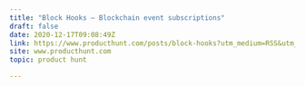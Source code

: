 ```yaml
---
title: "Block Hooks — Blockchain event subscriptions"
draft: false
date: 2020-12-17T09:08:49Z
link: https://www.producthunt.com/posts/block-hooks?utm_medium=RSS&utm_source=hune
site: www.producthunt.com
topic: product hunt  

---
```

